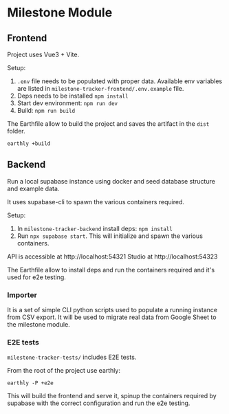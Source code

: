 # Milestone Module

## Frontend

Project uses Vue3 + Vite.

Setup:
1. `.env` file needs to be populated with proper data. Available env variables
are listed in `milestone-tracker-frontend/.env.example` file.
2. Deps needs to be installed `npm install`
3. Start dev environment: `npm run dev`
4. Build: `npm run build`

The Earthfile allow to build the project and saves the artifact in the `dist`
folder.

`earthly +build`

## Backend

Run a local supabase instance using docker and seed database structure and
example data.

It uses supabase-cli to spawn the various containers required.

Setup:
1. In `milestone-tracker-backend` install deps: `npm install`
2. Run `npx supabase start`. This will initialize and spawn the various
containers.

API is accessible at http://localhost:54321
Studio at http://localhost:54323

The Earthfile allow to install deps and run the containers required and it's
used for e2e testing.

### Importer

It is a set of simple CLI python scripts used to populate a running instance
from CSV export. It will be used to migrate real data from Google Sheet to the
milestone module.

### E2E tests

`milestone-tracker-tests/` includes E2E tests.

From the root of the project use earthly:

`earthly -P +e2e`

This will build the frontend and serve it, spinup the containers required by
supabase with the correct configuration and run the e2e testing.
